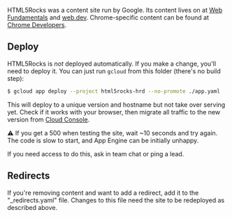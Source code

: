 HTML5Rocks was a content site run by Google.
Its content lives on at [Web Fundamentals] and [web.dev].
Chrome-specific content can be found at [Chrome Developers].

## Deploy

HTML5Rocks is _not_ deployed automatically.
If you make a change, you'll need to deploy it.
You can just run `gcloud` from this folder (there's no build step):

```bash
$ gcloud app deploy --project html5rocks-hrd --no-promote ./app.yaml
```

This will deploy to a unique version and hostname but not take over serving yet.
Check if it works with your browser, then migrate all traffic to the new version from [Cloud Console].

⚠️ If you get a 500 when testing the site, wait ~10 seconds and try again.
The code is slow to start, and App Engine can be initially unhappy.

If you need access to do this, ask in team chat or ping a lead.

## Redirects

If you're removing content and want to add a redirect, add it to the "_redirects.yaml" file.
Changes to this file need the site to be redeployed as described above.

[Web Fundamentals]: https://developers.google.com/web
[web.dev]: https://web.dev
[Chrome Developers]: https://developer.chrome.com
[Cloud Console]: https://console.cloud.google.com/appengine/versions?project=html5rocks-hrd
